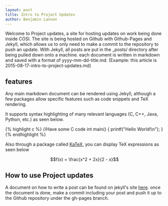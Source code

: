 ```yaml
---
layout: post
title: Intro to Project Updates
author: Benjamin Lannon
---
```


Welcome to Project updates, a site for hosting updates on work being done inside
COSI. The site is being hosted on Github with Github-Pages and Jekyll, which
allows us to only need to make a commit to the repository to push an update. With
Jekyll, all posts are put in the \_posts/ directory after being pulled down onto
a machine. each document is written in markdown and saved with a format of
yyyy-mm-dd-title.md. (Example: this article is 2015-08-17-intro-to-project-updates.md)

features
---

Any main markdown document can be rendered using Jekyll, although a few packages allow
specific features such as code snippets and TeX rendering.

It supports syntax highlighting of many relevant languages (C, C++, Java, Python, etc.)
as seen below.

{% highlight c %}
//Have some C code
int main() {
  printf("Hello World!\n");
}
{% endhighlight %}

Also through a package called [KaTeX](https://khan.github.io/KaTeX/), you can
display TeX expressions as seen below

$$f(x) = \frac{x^2 + 2x}{2 - x}$$

How to use Project updates
---

A document on how to write a post can be found on jekyll's site [here](http://jekyllrb.com/docs/posts/).
once the document is done, make a commit including your post and push it up to the Github repository
under the gh-pages branch.
